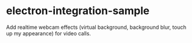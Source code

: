 # electron-integration-sample
Add realtime webcam effects (virtual background, background blur, touch up my appearance) for video calls.
